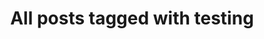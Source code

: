 ---
layout: tag
title: "All posts tagged with testing"
permalink: /weblog/tags/testing/
taxonomy: testing
---